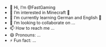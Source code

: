 - 👋 Hi, I’m @FastGaming
- 👀 I’m interested in Minecraft 💚
- 🌱 I’m currently learning German and English 💜
- 💞️ I’m looking to collaborate on ...
- 📫 How to reach me ...
- 😄 Pronouns: ...
- ⚡ Fun fact: ...

<!---
FastGaming/FastGaming is a ✨ special ✨ repository because its `README.md` (this file) appears on your GitHub profile.
You can click the Preview link to take a look at your changes.
--->
